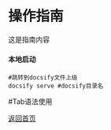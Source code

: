 # 操作指南

这是指南内容  

#### 本地启动

```shell
#跳转到docsify文件上级
docsify serve #docsify目录名
```

#Tab语法使用

[返回首页](/)
